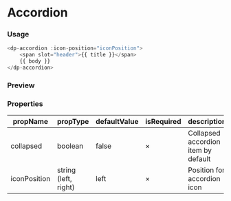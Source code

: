 # Accordion

### Usage

```js
<dp-accordion :icon-position="iconPosition">
    <span slot="header">{{ title }}</span>
    {{ body }}
</dp-accordion>
```
### Preview
<!-- STORY -->

### Properties

| propName    | propType   | defaultValue| isRequired | description |
|-------------|------------|-------------|------------|-------------|
| collapsed   | boolean    | false       | ×          | Collapsed accordion item by default |
| iconPosition| string (left, right)   | left       | ×          | Position for accordion icon |
